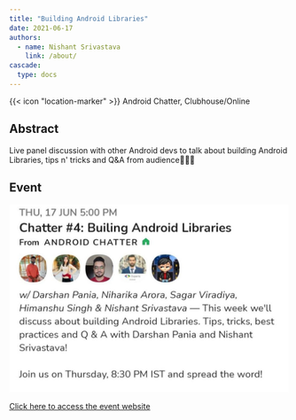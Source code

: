 ```yaml
---
title: "Building Android Libraries"
date: 2021-06-17
authors:
  - name: Nishant Srivastava
    link: /about/
cascade:
  type: docs
---
```


{{< icon "location-marker" >}} Android Chatter, Clubhouse/Online

<!--more-->

## Abstract

Live panel discussion with other Android devs to talk about building Android Libraries, tips n' tricks and Q&A from audience👨🏻‍💻

## Event

<a href="https://web.archive.org/web/20211027110826/https://www.clubhouse.com/event/PAjVG8dA" target="_blank">
    <img src="/images/talks/clubhouse_jun_2021/image.jpeg" />
    <p>Click here to access the event website</p>
</a>

